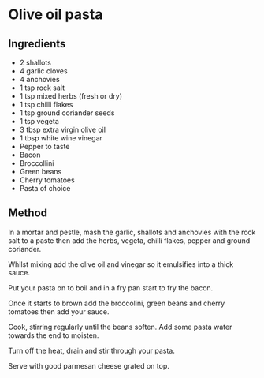 # Olive oil pasta

## Ingredients

* 2 shallots
* 4 garlic cloves
* 4 anchovies
* 1 tsp rock salt
* 1 tsp mixed herbs (fresh or dry)
* 1 tsp chilli flakes
* 1 tsp ground coriander seeds
* 1 tsp vegeta
* 3 tbsp extra virgin olive oil
* 1 tbsp white wine vinegar
* Pepper to taste
* Bacon
* Broccollini
* Green beans
* Cherry tomatoes
* Pasta of choice

## Method

In a mortar and pestle, mash the garlic, shallots and anchovies with the rock salt to a paste then add the herbs, vegeta, chilli flakes, pepper and ground coriander. 

Whilst mixing add the olive oil and vinegar so it emulsifies into a thick sauce.

Put your pasta on to boil and in a fry pan start to fry the bacon. 

Once it starts to brown add the broccolini, green beans and cherry tomatoes then add your sauce. 

Cook, stirring regularly until the beans soften. Add some pasta water towards the end to moisten. 

Turn off the heat, drain and stir through your pasta.

Serve with good parmesan cheese grated on top.

